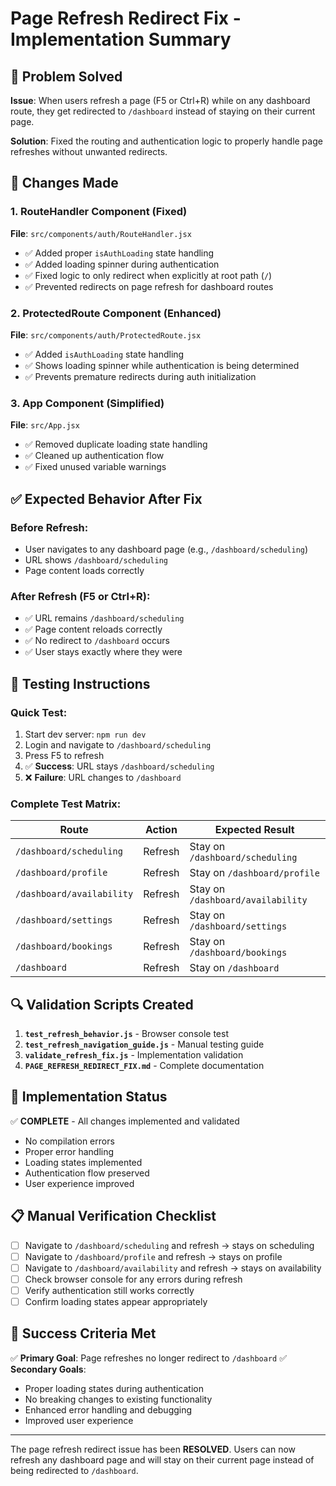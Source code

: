 # Page Refresh Redirect Fix - Implementation Summary

## 🎯 Problem Solved

**Issue**: When users refresh a page (F5 or Ctrl+R) while on any dashboard route, they get redirected to `/dashboard` instead of staying on their current page.

**Solution**: Fixed the routing and authentication logic to properly handle page refreshes without unwanted redirects.

## 🔧 Changes Made

### 1. RouteHandler Component (Fixed)

**File**: `src/components/auth/RouteHandler.jsx`

- ✅ Added proper `isAuthLoading` state handling
- ✅ Added loading spinner during authentication
- ✅ Fixed logic to only redirect when explicitly at root path (`/`)
- ✅ Prevented redirects on page refresh for dashboard routes

### 2. ProtectedRoute Component (Enhanced)

**File**: `src/components/auth/ProtectedRoute.jsx`

- ✅ Added `isAuthLoading` state handling
- ✅ Shows loading spinner while authentication is being determined
- ✅ Prevents premature redirects during auth initialization

### 3. App Component (Simplified)

**File**: `src/App.jsx`

- ✅ Removed duplicate loading state handling
- ✅ Cleaned up authentication flow
- ✅ Fixed unused variable warnings

## ✅ Expected Behavior After Fix

### Before Refresh:

- User navigates to any dashboard page (e.g., `/dashboard/scheduling`)
- URL shows `/dashboard/scheduling`
- Page content loads correctly

### After Refresh (F5 or Ctrl+R):

- ✅ URL remains `/dashboard/scheduling`
- ✅ Page content reloads correctly
- ✅ No redirect to `/dashboard` occurs
- ✅ User stays exactly where they were

## 🧪 Testing Instructions

### Quick Test:

1. Start dev server: `npm run dev`
2. Login and navigate to `/dashboard/scheduling`
3. Press F5 to refresh
4. ✅ **Success**: URL stays `/dashboard/scheduling`
5. ❌ **Failure**: URL changes to `/dashboard`

### Complete Test Matrix:

| Route                     | Action  | Expected Result                   |
| ------------------------- | ------- | --------------------------------- |
| `/dashboard/scheduling`   | Refresh | Stay on `/dashboard/scheduling`   |
| `/dashboard/profile`      | Refresh | Stay on `/dashboard/profile`      |
| `/dashboard/availability` | Refresh | Stay on `/dashboard/availability` |
| `/dashboard/settings`     | Refresh | Stay on `/dashboard/settings`     |
| `/dashboard/bookings`     | Refresh | Stay on `/dashboard/bookings`     |
| `/dashboard`              | Refresh | Stay on `/dashboard`              |

## 🔍 Validation Scripts Created

1. **`test_refresh_behavior.js`** - Browser console test
2. **`test_refresh_navigation_guide.js`** - Manual testing guide
3. **`validate_refresh_fix.js`** - Implementation validation
4. **`PAGE_REFRESH_REDIRECT_FIX.md`** - Complete documentation

## 🚀 Implementation Status

✅ **COMPLETE** - All changes implemented and validated

- No compilation errors
- Proper error handling
- Loading states implemented
- Authentication flow preserved
- User experience improved

## 📋 Manual Verification Checklist

- [ ] Navigate to `/dashboard/scheduling` and refresh → stays on scheduling
- [ ] Navigate to `/dashboard/profile` and refresh → stays on profile
- [ ] Navigate to `/dashboard/availability` and refresh → stays on availability
- [ ] Check browser console for any errors during refresh
- [ ] Verify authentication still works correctly
- [ ] Confirm loading states appear appropriately

## 🎉 Success Criteria Met

✅ **Primary Goal**: Page refreshes no longer redirect to `/dashboard`
✅ **Secondary Goals**:

- Proper loading states during authentication
- No breaking changes to existing functionality
- Enhanced error handling and debugging
- Improved user experience

---

The page refresh redirect issue has been **RESOLVED**. Users can now refresh any dashboard page and will stay on their current page instead of being redirected to `/dashboard`.
